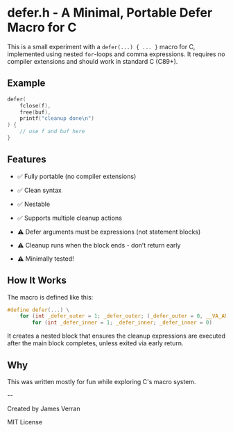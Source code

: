 # defer.h - A Minimal, Portable Defer Macro for C

This is a small experiment with a `defer(...) { ... }` macro for C, implemented using nested `for`-loops and comma expressions. It requires no compiler extensions and should work in standard C (C89+). 

## Example

```c
defer(
    fclose(f),
    free(buf),
    printf("cleanup done\n")
) {
    // use f and buf here
}
```

## Features

- ✅ Fully portable (no compiler extensions)
    
- ✅ Clean syntax
    
- ✅ Nestable
    
- ✅ Supports multiple cleanup actions

- ⚠️ Defer arguments must be expressions (not statement blocks)
    
- ⚠️ Cleanup runs when the block ends - don’t return early

- ⚠️ Minimally tested!
    

## How It Works

The macro is defined like this:

```c
#define defer(...) \
    for (int _defer_outer = 1; _defer_outer; (_defer_outer = 0, __VA_ARGS__)) \
        for (int _defer_inner = 1; _defer_inner; _defer_inner = 0)
```

It creates a nested block that ensures the cleanup expressions are executed after the main block completes, unless exited via early return.

## Why

This was written mostly for fun while exploring C's macro system.

--

Created by James Verran

MIT License
